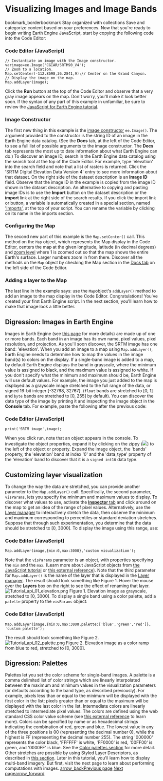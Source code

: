  
#  Visualizing Images and Image Bands 
bookmark_borderbookmark Stay organized with collections  Save and categorize content based on your preferences. 
Now that you're ready to begin writing Earth Engine JavaScript, start by copying the following code into the Code Editor:
### Code Editor (JavaScript)
```
// Instantiate an image with the Image constructor.
varimage=ee.Image('CGIAR/SRTM90_V4');
// Zoom to a location.
Map.setCenter(-112.8598,36.2841,9);// Center on the Grand Canyon.
// Display the image on the map.
Map.addLayer(image);
```

Click the **Run** button at the top of the Code Editor and observe that a very gray image appears on the map. Don't worry, you'll make it look better soon. If the syntax of any part of this example in unfamiliar, be sure to review the [JavaScript for Earth Engine tutorial](https://developers.google.com/earth-engine/tutorials/tutorial_js_01).
### Image Constructor
The first new thing in this example is the [image constructor](https://developers.google.com/earth-engine/apidocs/ee-image) `ee.Image()`. The argument provided to the constructor is the string ID of an image in the Earth Engine data catalog. (See the **Docs** tab, at the left of the Code Editor, to see a full list of possible arguments to the image constructor. The **Docs** tab represents the most up to date information about what Earth Engine can do.)
To discover an image ID, search in the Earth Engine data catalog using the search tool at the top of the Code Editor. For example, type 'elevation' into the search field and note that a list of rasters is returned. Click the 'SRTM Digital Elevation Data Version 4' entry to see more information about that dataset. On the right side of the dataset description is an **Image ID** field. Observe that the image ID in the example is copied from the image ID shown in the dataset description. 
An alternative to copying and pasting image IDs is to use the **Import** button on the dataset description or the **import** link at the right side of the search results. If you click the import link or button, a variable is automatically created in a special section, named ['Imports'](https://developers.google.com/earth-engine/guides/playground#imports), at the top of your script. You can rename the variable by clicking on its name in the imports section.
### Configuring the Map
The second new part of this example is the `Map.setCenter()` call. This method on the `Map` object, which represents the Map display in the Code Editor, centers the map at the given longitude, latitude (in decimal degrees) and [zoom level](https://developers.google.com/maps/documentation/javascript/tutorial#zoom-levels) where 1 is zoomed out so that the map shows the entire Earth's surface. Larger numbers zoom in from there. Discover all the methods on the `Map` object by checking the Map section in the [Docs tab](https://developers.google.com/earth-engine/guides/playground#api-reference-docs-tab) on the left side of the Code Editor.
### Adding a layer to the Map
The last line in the example says: use the `Map`object's `addLayer()` method to add an image to the map display in the Code Editor.
Congratulations! You've created your first Earth Engine script. In the next section, you'll learn how to make that image look a little better.
## Digression: Images in Earth Engine
Images in Earth Engine (see [this page](https://developers.google.com/earth-engine/guides/image_overview) for more details) are made up of one or more bands. Each band in an image has its own name, pixel values, pixel resolution, and projection. As you'll soon discover, the SRTM image has one band: 'elevation'.
When you add an image to a map using `Map.addLayer()`, Earth Engine needs to determine how to map the values in the image band(s) to colors on the display. If a single-band image is added to a map, by default Earth Engine displays the band in grayscale, where the minimum value is assigned to black, and the maximum value is assigned to white. If you don't specify what the minimum and maximum should be, Earth Engine will use default values. For example, the image you just added to the map is displayed as a grayscale image stretched to the full range of the data, or signed 16-bit integer [-32768, 32767]. (`float` bands are stretched to [0, 1] and `byte` bands are stretched to [0, 255] by default).
You can discover the data type of the image by printing it and inspecting the image object in the **Console** tab. For example, paste the following after the previous code:
### Code Editor (JavaScript)
```
print('SRTM image',image);
```

When you click run, note that an object appears in the console. To investigate the object properties, expand it by clicking on the zippy (![](https://code.earthengine.google.com/images/zippy-tab.svg)) to the left of the object or property. Expand the image object, the 'bands' property, the 'elevation' band at index '0' and the 'data_type' property of the 'elevation' band to discover that it is a `signed int16` data type.
## Customizing layer visualization
To change the way the data are stretched, you can provide another parameter to the `Map.addLayer()` call. Specifically, the second parameter, `visParams`, lets you specify the minimum and maximum values to display. To discover what values to use, activate the [**Inspector** tab](https://developers.google.com/earth-engine/guides/playground#inspector-tab) and click around on the map to get an idea of the range of pixel values. Alternatively, use the [Layer manager](https://developers.google.com/earth-engine/guides/playground#layer-manager) to interactively stretch the data, then observe the minimum and maximum corresponding to percentiles or standard deviation stretches. Suppose that through such experimentation, you determine that the data should be stretched to [0, 3000]. To display the image using this range, use:
### Code Editor (JavaScript)
```
Map.addLayer(image,{min:0,max:3000},'custom visualization');
```

Note that the `visParams` parameter is an object, with properties specifying the `min` and the `max`. (Learn more about JavaScript objects from [the JavaScript tutorial](https://developers.google.com/earth-engine/tutorials/tutorial_js_01#basic-javascript-data-types) or [this external reference](https://developer.mozilla.org/en-US/docs/Web/JavaScript/Guide/Working_with_Objects)). Note that the third parameter for `Map.addLayer()` is the name of the layer that is displayed in the [Layer manager](https://developers.google.com/earth-engine/guides/playground#layer-manager). The result should look something like Figure 1. Hover the mouse over the **Layers** box on the right to see the effect of renaming that layer.
![Tutorial_api_01_elevation.png](https://developers.google.com/static/earth-engine/images/Tutorial_api_01_elevation.png) Figure 1. Elevation image as grayscale, stretched to [0, 3000]. 
To display a single band using a color palette, add a `palette` property to the `visParams` object:
### Code Editor (JavaScript)
```
Map.addLayer(image,{min:0,max:3000,palette:['blue','green','red']},
'custom palette');
```

The result should look something like Figure 2.
![Tutorial_api_02_palette.png](https://developers.google.com/static/earth-engine/images/Tutorial_api_02_palette.png) Figure 2. Elevation image as a color ramp from blue to red, stretched to [0, 3000]. 
## Digression: Palettes
Palettes let you set the color scheme for single-band images. A palette is a comma delimited list of color strings which are linearly interpolated between the maximum and minimum values in the visualization parameters (or defaults according to the band type, as described previously). For example, pixels less than or equal to the minimum will be displayed with the first color in the list; pixels greater than or equal to the maximum will be displayed with the last color in the list. Intermediate colors are linearly stretched to intermediate pixel values.
The colors are defined using the web standard CSS color value scheme (see [this external reference](https://en.wikipedia.org/wiki/Web_colors) to learn more). Colors can be specified by name or as hexadecimal strings indicating the combination of red, green and blue. The lowest value in any of the three positions is 00 (representing the decimal number 0), while the highest is FF (representing the decimal number 255). The string '000000' represents the color black, 'FFFFFF' is white, 'FF0000' is red, '00FF00' is green, and '0000FF' is blue. See the [Color palettes section](https://developers.google.com/earth-engine/guides/image_visualization#color-palettes) for more detail. Other stretches are possible by using Styled Layer Descriptors, as described in [this section](https://developers.google.com/earth-engine/guides/image_visualization#styled-layer-descriptors).
Later in this tutorial, you'll learn how to display multi-band imagery. But first, visit the next page to learn about performing computations with images.
[ arrow_backPrevious page](https://developers.google.com/earth-engine/tutorials/tutorial_api_01) [ Next pagearrow_forward](https://developers.google.com/earth-engine/tutorials/tutorial_api_03)
